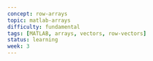 ```yaml
---
concept: row-arrays
topic: matlab-arrays
difficulty: fundamental
tags: [MATLAB, arrays, vectors, row-vectors]
status: learning
week: 3
---
```

